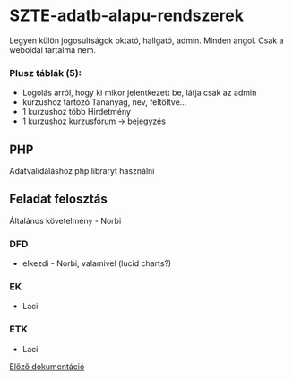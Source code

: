 # SZTE-adatb-alapu-rendszerek

Legyen külön jogosultságok oktató, hallgató, admin.
Minden angol. Csak a weboldal tartalma nem.

### Plusz táblák (5):
 - Logolás arról, hogy ki mikor jelentkezett be, látja csak az admin
 - kurzushoz tartozó Tananyag, nev, feltöltve...
 - 1 kurzushoz több Hirdetmény
 - 1 kurzushoz kurzusfórum -> bejegyzés

 ## PHP
 Adatvalidáláshoz php libraryt használni


## Feladat felosztás
Általános követelmény - Norbi
### DFD
- elkezdi - Norbi, valamivel (lucid charts?)
### EK
- Laci
### ETK
- Laci


[Előző dokumentáció](https://www.notion.so/norberthajagos/Dokument-ci-e91623ccb534439dba569725b3399c14)